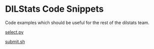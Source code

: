 DILStats Code Snippets
========

Code examples which should be useful for the rest of the dilstats team.

[select.py](https://github.com/pontikos/dilstats/blob/master/select.py)

[submit.sh](https://github.com/pontikos/dilstats/blob/master/submit.sh)

